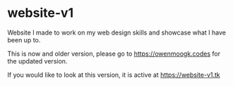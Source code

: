 # website-v1
Website I made to work on my web design skills and showcase what I have been up to.

This is now and older version, please go to https://owenmoogk.codes for the updated version.

If you would like to look at this version, it is active at https://website-v1.tk
